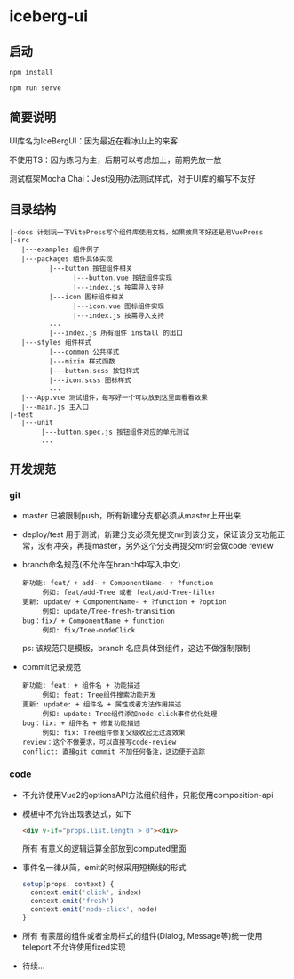 # iceberg-ui

## 启动
```
npm install
```
```
npm run serve
```

## 简要说明

UI库名为IceBergUI：因为最近在看冰山上的来客

不使用TS：因为练习为主，后期可以考虑加上，前期先放一放

测试框架Mocha Chai：Jest没用办法测试样式，对于UI库的编写不友好

## 目录结构

```
|-docs 计划玩一下VitePress写个组件库使用文档，如果效果不好还是用VuePress
|-src
   |---examples 组件例子
   |---packages 组件具体实现
          |---button 按钮组件相关
                |---button.vue 按钮组件实现
                |---index.js 按需导入支持
          |---icon 图标组件相关
                |---icon.vue 图标组件实现
                |---index.js 按需导入支持
          ...
          |---index.js 所有组件 install 的出口
   |---styles 组件样式
          |---common 公共样式
          |---mixin 样式函数
          |---button.scss 按钮样式
          |---icon.scss 图标样式
          ...
   |---App.vue 测试组件，每写好一个可以放到这里面看看效果
   |---main.js 主入口
|-test
   |---unit
        |---button.spec.js 按钮组件对应的单元测试
        ...
```

## 开发规范

### git

+ master 已被限制push，所有新建分支都必须从master上开出来

+ deploy/test 用于测试，新建分支必须先提交mr到该分支，保证该分支功能正常，没有冲突，再提master，另外这个分支再提交mr时会做code review

+ branch命名规范(不允许在branch中写入中文)
  ```
  新功能: feat/ + add- + ComponentName- + ?function
       例如: feat/add-Tree 或者 feat/add-Tree-filter 
  更新: update/ + ComponentName- + ?function + ?option 
       例如: update/Tree-fresh-transition
  bug：fix/ + ComponentName + function
       例如: fix/Tree-nodeClick
  ```
  ps: 该规范只是模板，branch 名应具体到组件，这边不做强制限制

+ commit记录规范
  ```
  新功能: feat: + 组件名 + 功能描述
       例如: feat: Tree组件搜索功能开发
  更新: update: + 组件名 + 属性或者方法作用描述 
       例如: update: Tree组件添加node-click事件优化处理
  bug：fix: + 组件名 + 修复功能描述
       例如: fix: Tree组件修复父级收起无过渡效果
  review：这个不做要求，可以直接写code-review
  conflict: 直接git commit 不加任何备注，这边便于追踪
  ```


### code

+ 不允许使用Vue2的optionsAPI方法组织组件，只能使用composition-api


+ 模板中不允许出现表达式，如下
  ```html
  <div v-if="props.list.length > 0"><div>
  ```
  所有 有意义的逻辑运算全部放到computed里面

+ 事件名一律从简，emit的时候采用短横线的形式
  ```javascript
  setup(props, context) {
    context.emit('click', index)
    context.emit('fresh')
    context.emit('node-click', node)
  }
  ```
+ 所有 有蒙层的组件或者全局样式的组件(Dialog, Message等)统一使用teleport,不允许使用fixed实现

+ 待续...
